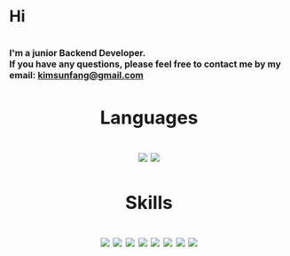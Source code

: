 

<h1> Hi <h1>

<p style="font-size: 16px;">I'm a junior Backend Developer.<br>
If you have any questions, please feel free to contact me by my email: <a href="mailto:kimsunfang@gmail.com">kimsunfang@gmail.com</a></p>

<div align="center">

### Languages
<a href="https://github.com/search?q=user%3Ayour-username+language%3Ajava"><img src="https://img.shields.io/badge/Java-ED8B00?style=for-the-badge&logo=java&logoColor=white"/></a>
<a href="https://github.com/search?q=user%3Ayour-username+language%3Ago"><img src="https://img.shields.io/badge/Go-00ADD8?style=for-the-badge&logo=go&logoColor=white"/></a>

### Skills
<a href="https://github.com/search?q=user%3Ayour-username+spring"><img src="https://img.shields.io/badge/Spring-6DB33F?style=for-the-badge&logo=spring&logoColor=white"/></a>
<a href="https://github.com/search?q=user%3Ayour-username+spring-boot"><img src="https://img.shields.io/badge/Spring_Boot-6DB33F?style=for-the-badge&logo=spring-boot&logoColor=white"/></a>
<a href="https://github.com/search?q=user%3Ayour-username+spring-security"><img src="https://img.shields.io/badge/Spring_Security-6DB33F?style=for-the-badge&logo=spring-security&logoColor=white"/></a>
<a href="https://github.com/search?q=user%3Ayour-username+spring-cloud"><img src="https://img.shields.io/badge/Spring_Cloud-6DB33F?style=for-the-badge&logo=spring&logoColor=white"/></a>
<a href="https://github.com/search?q=user%3Ayour-username+gin"><img src="https://img.shields.io/badge/Gin-009688?style=for-the-badge&logo=gin-gonic&logoColor=white"/></a>
<a href="https://github.com/search?q=user%3Ayour-username+git"><img src="https://img.shields.io/badge/Git-F05032?style=for-the-badge&logo=git&logoColor=white"/></a>
<a href="https://github.com/search?q=user%3Ayour-username+jpa"><img src="https://img.shields.io/badge/JPA-007396?style=for-the-badge&logo=java&logoColor=white"/></a>
<a href="https://github.com/search?q=user%3Ayour-username+jwt"><img src="https://img.shields.io/badge/JWT-000000?style=for-the-badge&logo=json-web-tokens&logoColor=white"/></a>

</div>
